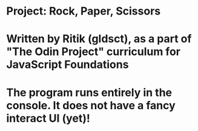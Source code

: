 # Project: Rock, Paper, Scissors

# Written by Ritik (gldsct), as a part of "The Odin Project" curriculum for JavaScript Foundations

# The program runs entirely in the console. It does not have a fancy interact UI (yet)!